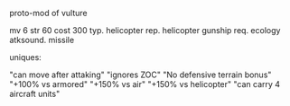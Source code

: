 proto-mod of vulture

mv 6
str 60
cost 300
typ. helicopter
rep. helicopter gunship
req. ecology
atksound. missile

uniques:

"can move after attaking" "ignores ZOC" "No defensive terrain bonus" "+100% vs armored" "+150% vs air" "+150% vs helicopter" "can carry 4 aircraft units"
